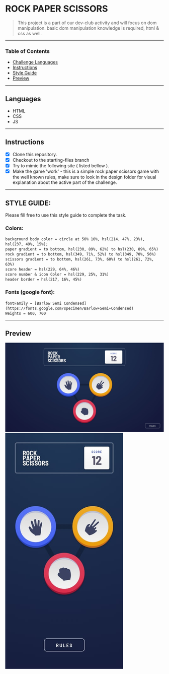 
# ROCK PAPER SCISSORS

> This project is a part of our dev-club activity and will focus on dom manipulation. basic dom manipulation knowledge is required, html & css as well.

---

### Table of Contents

- [Challenge Languages](#Languages)
- [Instructions](#Instructions)
- [Style Guide](#Style-Guide)
- [Preview](#Preview)

---

## Languages

* HTML
* CSS
* JS

---

## Instructions

- [X] Clone this repository.
- [X] Checkout to the starting-files branch
- [X] Try to mimic the following site ( listed bellow ).
- [X] Make the game 'work' - this is a simple rock paper scissors game with the well known rules,
make sure to look in the design folder for visual explanation about the active part of the challenge.

---

## STYLE GUIDE: 

Please fill free to use this style guide to complete the task.

### Colors: 
    background body color = circle at 50% 10%, hsl(214, 47%, 23%), hsl(237, 49%, 15%);
    paper gradient = to bottom, hsl(230, 89%, 62%) to hsl(230, 89%, 65%)
    rock gradient = to bottom, hsl(349, 71%, 52%) to hsl(349, 70%, 56%)
    scissors gradient = to bottom, hsl(261, 73%, 60%) to hsl(261, 72%, 63%)
    score header = hsl(229, 64%, 46%)
    score number & icon Color = hsl(229, 25%, 31%)
    header border = hsl(217, 16%, 45%)

### Fonts (google font):
    fontFamily = [Barlow Semi Condensed](https://fonts.google.com/specimen/Barlow+Semi+Condensed)
    Weights = 600, 700

---

## Preview

![!desktopPreview](./assets/design/desktop-step-1.jpg)
![!mobilePreview](./assets/design/mobile-step-1.jpg)

